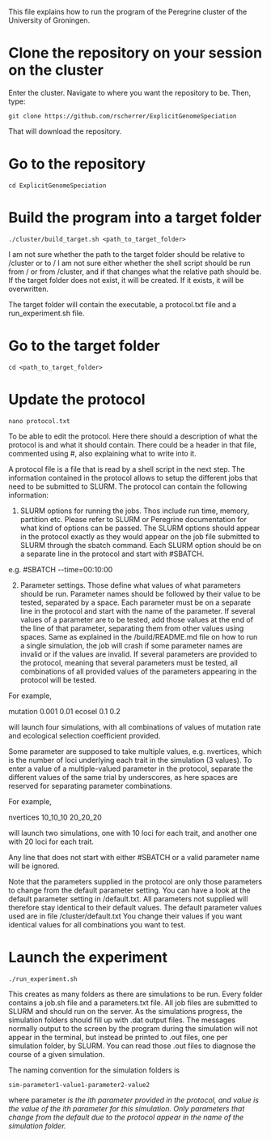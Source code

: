 This file explains how to run the program of the Peregrine cluster of the University of Groningen.

# Clone the repository on your session on the cluster

Enter the cluster. Navigate to where you want the repository to be. Then, type:

```{bash}
git clone https://github.com/rscherrer/ExplicitGenomeSpeciation
```

That will download the repository.

# Go to the repository

```{bash}
cd ExplicitGenomeSpeciation
```

# Build the program into a target folder

```{bash}
./cluster/build_target.sh <path_to_target_folder>
```

I am not sure whether the path to the target folder should be relative to /cluster or to /
I am not sure either whether the shell script should be run from / or from /cluster, and
if that changes what the relative path should be.
If the target folder does not exist, it will be created.
If it exists, it will be overwritten.

The target folder will contain the executable, a protocol.txt file and a run_experiment.sh file.

# Go to the target folder

```{bash}
cd <path_to_target_folder>
```

# Update the protocol

```{bash}
nano protocol.txt
```

To be able to edit the protocol. Here there should a description of what the protocol is
and what it should contain. There could be a header in that file, commented using #, also explaining what to write into it.

A protocol file is a file that is read by a shell script in the next step.
The information contained in the protocol allows to setup the different jobs that need to be submitted to SLURM.
The protocol can contain the following information:

1) SLURM options for running the jobs. Thos include run time, memory, partition etc. Please refer to SLURM or Peregrine documentation for what kind of options can be passed.
The SLURM options should appear in the protocol exactly as they would appear on the job file submitted to SLURM through the sbatch command.
Each SLURM option should be on a separate line in the protocol and start with #SBATCH.

e.g. #SBATCH --time=00:10:00

2) Parameter settings. Those define what values of what parameters should be run.
Parameter names should be followed by their value to be tested, separated by a space.
Each parameter must be on a separate line in the protocol and start with the name of the parameter.
If several values of a parameter are to be tested, add those values at the end of the line of that parameter, separating them from other values using spaces.
Same as explained in the /build/README.md file on how to run a single simulation, the job will crash if some parameter names are invalid or if the values are invalid.
If several parameters are provided to the protocol, meaning that several parameters must be tested,
all combinations of all provided values of the parameters appearing in the protocol will be tested.

For example,

mutation 0.001 0.01
ecosel 0.1 0.2

will launch four simulations, with all combinations of values of mutation rate and ecological selection coefficient provided.

Some parameter are supposed to take multiple values, e.g. nvertices, which is the number of loci underlying each trait in the simulation (3 values).
To enter a value of a multiple-valued parameter in the protocol, separate the different values of the same trial by underscores, as here spaces are reserved for separating parameter combinations.

For example,

nvertices 10_10_10 20_20_20

will launch two simulations, one with 10 loci for each trait, and another one with 20 loci for each trait.

Any line that does not start with either #SBATCH or a valid parameter name will be ignored.

Note that the parameters supplied in the protocol are only those parameters to change from the default parameter setting. You can have a look at the default parameter setting in /default.txt.
All parameters not supplied will therefore stay identical to their default values.
The default parameter values used are in file /cluster/default.txt
You change their values if you want identical values for all combinations you want to test.

# Launch the experiment

```{bash}
./run_experiment.sh
```

This creates as many folders as there are simulations to be run. Every folder contains a job.sh file and a parameters.txt file. All job files are submitted to SLURM and should run on the server. 
As the simulations progress, the simulation folders should fill up with .dat output files. The messages normally output to the screen by the program during the simulation will not appear in the terminal, but instead be printed to .out files, one per simulation folder, by SLURM. You can read those .out files to diagnose the course of a given simulation.

The naming convention for the simulation folders is 

```{bash}
sim-parameter1-value1-parameter2-value2
```

where parameter<i> is the ith parameter provided in the protocol, and
value<i> is the value of the ith parameter for this simulation.
Only parameters that change from the default due to the protocol appear 
in the name of the simulation folder.
